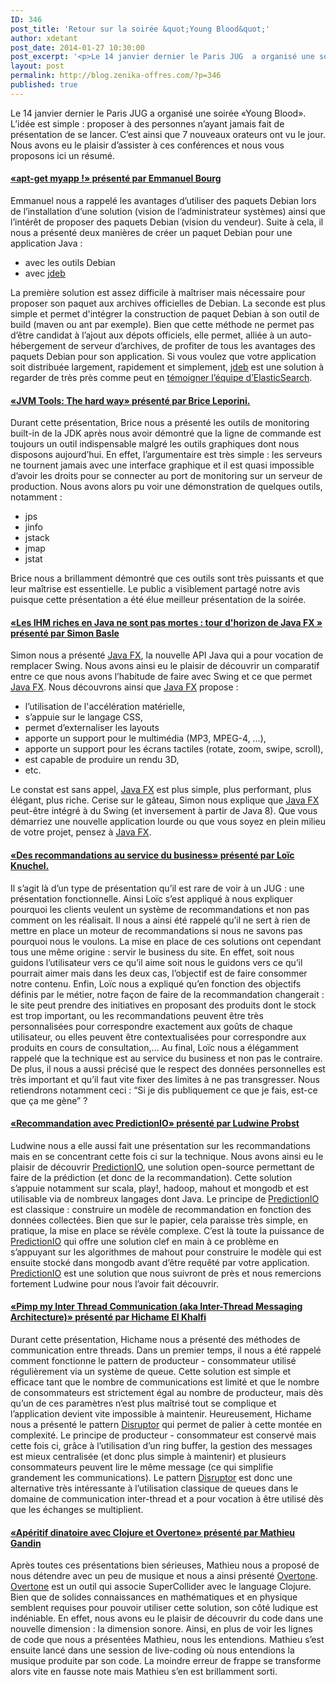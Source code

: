 ```yaml
---
ID: 346
post_title: 'Retour sur la soirée &quot;Young Blood&quot;'
author: xdetant
post_date: 2014-01-27 10:30:00
post_excerpt: '<p>Le 14 janvier dernier le Paris JUG  a organisé une soirée «Young Blood». L’idée est simple&nbsp;: proposer à des personnes n’ayant jamais fait de présentation de se lancer. C’est ainsi que 7 nouveaux orateurs ont vu le jour. Nous avons eu le plaisir d’assister à ces conférences et nous vous proposons ici un résumé.</p>'
layout: post
permalink: http://blog.zenika-offres.com/?p=346
published: true
---
```

<p>Le 14 janvier dernier le Paris JUG  a organisé une soirée «Young Blood». L’idée est simple&nbsp;: proposer à des personnes n’ayant jamais fait de présentation de se lancer. C’est ainsi que 7 nouveaux orateurs ont vu le jour. Nous avons eu le plaisir d’assister à ces conférences et nous vous proposons ici un résumé.</p>
<!--more-->
<h4><a href="http://www.parisjug.org/xwiki/bin/download/Meeting/20140114/2014-01-04ParisJUG-PackagingDebianpourJava.pdf">«apt-get myapp !» présenté par Emmanuel Bourg</a></h4> <p>Emmanuel nous a rappelé les avantages d’utiliser des paquets Debian lors de l’installation d’une solution (vision de l’administrateur systèmes) ainsi que l’intérêt de proposer des paquets Debian (vision du vendeur). Suite à cela, il nous a présenté deux manières de créer un paquet Debian pour une application Java&nbsp;:</p> <ul> <li>avec les outils Debian</li> <li>avec <a href="https://github.com/tcurdt/jdeb">jdeb</a></li> </ul> <p>La première solution est assez difficile à maîtriser mais nécessaire pour proposer son paquet aux archives officielles de Debian. La seconde est plus simple et permet d'intégrer la construction de paquet Debian à son outil de build (maven ou ant par exemple). Bien que cette méthode ne permet pas d’être candidat à l’ajout aux dépots officiels, elle permet, alliée à un auto-hébergement de serveur d’archives, de profiter de tous les avantages des paquets Debian pour son application. Si vous voulez que votre application soit distribuée largement, rapidement et simplement, <a href="https://github.com/tcurdt/jdeb">jdeb</a> est une solution à regarder de très près comme peut en <a href="https://github.com/elasticsearch/elasticsearch/issues/1525">témoigner l’équipe d’ElasticSearch</a>.</p> <h4><a href="http://www.parisjug.org/xwiki/bin/download/Meeting/20140114/jvmtools.pdf">«JVM Tools: The hard way» présenté par Brice Leporini.</a></h4> <p>Durant cette présentation, Brice nous a présenté les outils de monitoring built-in de la JDK après nous avoir démontré que la ligne de commande est toujours un outil indispensable malgré les outils graphiques dont nous disposons aujourd’hui. En effet, l’argumentaire est très simple&nbsp;: les serveurs ne tournent jamais avec une interface graphique et il est quasi impossible d’avoir les droits pour se connecter au port de monitoring sur un serveur de production. Nous avons alors pu voir une démonstration de quelques outils, notamment&nbsp;:</p> <ul> <li>jps</li> <li>jinfo</li> <li>jstack</li> <li>jmap</li> <li>jstat</li> </ul> <p>Brice nous a brillamment démontré que ces outils sont très puissants et que leur maîtrise est essentielle. Le public a visiblement partagé notre avis puisque cette présentation a été élue meilleur présentation de la soirée.</p> <h4><a href="http://www.parisjug.org/xwiki/bin/download/Meeting/20140114/JavaFxTour.pdf">«Les IHM riches en Java ne sont pas mortes&nbsp;: tour d'horizon de Java FX&nbsp;» présenté par Simon Basle</a></h4> <p>Simon nous a présenté <a href="http://docs.oracle.com/javafx/2/overview/jfxpub-overview.htm">Java FX</a>, la nouvelle API Java qui a pour vocation de remplacer Swing. Nous avons ainsi eu le plaisir de découvrir un comparatif entre ce que nous avons l’habitude de faire avec Swing et ce que permet <a href="http://docs.oracle.com/javafx/2/overview/jfxpub-overview.htm">Java FX</a>. Nous découvrons ainsi que <a href="http://docs.oracle.com/javafx/2/overview/jfxpub-overview.htm">Java FX</a> propose&nbsp;:</p> <ul> <li>l’utilisation de l'accélération matérielle,</li> <li>s’appuie sur le langage CSS,</li> <li>permet d’externaliser les layouts</li> <li>apporte un support pour le multimédia (MP3, MPEG-4, …),</li> <li>apporte un support pour les écrans tactiles (rotate, zoom, swipe, scroll),</li> <li>est capable de produire un rendu 3D,</li> <li>etc.</li> </ul> <p>Le constat est sans appel, <a href="http://docs.oracle.com/javafx/2/overview/jfxpub-overview.htm">Java FX</a> est plus simple, plus performant, plus élégant, plus riche. Cerise sur le gâteau, Simon nous explique que <a href="http://docs.oracle.com/javafx/2/overview/jfxpub-overview.htm">Java FX</a> peut-être intégré à du Swing (et inversement à partir de Java 8). Que vous démarriez une nouvelle application lourde ou que vous soyez en plein milieu de votre projet, pensez à <a href="http://docs.oracle.com/javafx/2/overview/jfxpub-overview.htm">Java FX</a>.</p> <h4><a href="http://www.parisjug.org/xwiki/bin/download/Meeting/20140114/Desrecommandationsauservicedubusiness-15minJUG.pdf">«Des recommandations au service du business» présenté par Loïc Knuchel.</a></h4> <p>Il s’agit là d’un type de présentation qu’il est rare de voir à un JUG&nbsp;: une présentation fonctionnelle. Ainsi Loïc s’est appliqué à nous expliquer pourquoi les clients veulent un système de recommandations et non pas comment on les réalisait. Il nous a ainsi été rappelé qu’il ne sert à rien de mettre en place un moteur de recommandations si nous ne savons pas pourquoi nous le voulons. La mise en place de ces solutions ont cependant tous une même origine&nbsp;: servir le business du site. En effet, soit nous guidons l’utilisateur vers ce qu’il aime soit nous le guidons vers ce qu’il pourrait aimer mais dans les deux cas, l’objectif est de faire consommer notre contenu. Enfin, Loïc nous a expliqué qu’en fonction des objectifs définis par le métier, notre façon de faire de la recommandation changerait&nbsp;: le site peut prendre des initiatives en proposant des produits dont le stock est trop important, ou les recommandations peuvent être très personnalisées pour correspondre exactement aux goûts de chaque utilisateur, ou elles peuvent être contextualisées pour correspondre aux produits en cours de consultation,… Au final, Loïc nous a élégamment rappelé que la technique est au service du business et non pas le contraire. De plus, il nous a aussi précisé que le respect des données personnelles est très important et qu’il faut vite fixer des limites à ne pas transgresser. Nous retiendrons notamment ceci&nbsp;: “Si je dis publiquement ce que je fais, est-ce que ça me gène”&nbsp;?</p> <h4><a href="http://www.parisjug.org/xwiki/bin/download/Meeting/20140114/PredictionIO5.pdf">«Recommandation avec PredictionIO» présenté par Ludwine Probst</a></h4> <p>Ludwine nous a elle aussi fait une présentation sur les recommandations mais en se concentrant cette fois ci sur la technique. Nous avons ainsi eu le plaisir de découvrir <a href="http://prediction.io/">PredictionIO</a>, une solution open-source permettant de faire de la prédiction (et donc de la recommandation). Cette solution s’appuie notamment sur scala, play!, hadoop, mahout et mongodb et est utilisable via de nombreux langages dont Java. Le principe de <a href="http://prediction.io/">PredictionIO</a> est classique&nbsp;: construire un modèle de recommandation en fonction des données collectées. Bien que sur le papier, cela paraisse très simple, en pratique, la mise en place se révèle complexe. C’est là toute la puissance de <a href="http://prediction.io/">PredictionIO</a> qui offre une solution clef en main à ce problème en s’appuyant sur les algorithmes de mahout pour construire le modèle qui est ensuite stocké dans mongodb avant d’être requêté par votre application. <a href="http://prediction.io/">PredictionIO</a> est une solution que nous suivront de près et nous remercions fortement Ludwine pour nous l’avoir fait découvrir.</p> <h4><a href="http://www.parisjug.org/xwiki/bin/download/Meeting/20140114/prez-disruptor-young-blood-2014.pdf">«Pimp my Inter Thread Communication (aka Inter-Thread Messaging Architecture)» présenté par Hichame El Khalfi</a></h4> <p>Durant cette présentation, Hichame nous a présenté des méthodes de communication entre threads. Dans un premier temps, il nous a été rappelé comment fonctionne le pattern de producteur - consommateur utilisé régulièrement via un système de queue. Cette solution est simple et efficace tant que le nombre de communications est limité et que le nombre de consommateurs est strictement égal au nombre de producteur, mais dès qu’un de ces paramètres n’est plus maîtrisé tout se complique et l’application devient vite impossible à maintenir. Heureusement, Hichame nous a présenté le pattern <a href="http://lm
ax-exchange.github.io/disruptor/">Disruptor</a> qui permet de palier à cette montée en complexité. Le principe de producteur - consommateur est conservé mais cette fois ci, grâce à l’utilisation d’un ring buffer, la gestion des messages est mieux centralisée (et donc plus simple à maintenir) et plusieurs consommateurs peuvent lire le même message (ce qui simplifie grandement les communications). Le pattern <a href="http://lmax-exchange.github.io/disruptor/">Disruptor</a> est donc une alternative très intéressante à l’utilisation classique de queues dans le domaine de communication inter-thread et a pour vocation à être utilisé dès que les échanges se multiplient.</p> <h4><a href="http://www.parisjug.org/xwiki/bin/download/Meeting/20140114/parisjug-clojure-overtone.pdf">«Apéritif dinatoire avec Clojure et Overtone» présenté par Mathieu Gandin</a></h4> <p>Après toutes ces présentations bien sérieuses, Mathieu nous a proposé de nous détendre avec un peu de musique et nous a ainsi présenté <a href="http://overtone.github.io/">Overtone</a>. <a href="http://overtone.github.io/">Overtone</a> est un outil qui associe SuperCollider avec le language Clojure. Bien que de solides connaissances en mathématiques et en physique semblent requises pour pouvoir utiliser cette solution, son côté ludique est indéniable. En effet, nous avons eu le plaisir de découvrir du code dans une nouvelle dimension&nbsp;: la dimension sonore. Ainsi, en plus de voir les lignes de code que nous a présentées Mathieu, nous les entendions. Mathieu s’est ensuite lancé dans une session de live-coding où nous entendions la musique produite par son code. La moindre erreur de frappe se transforme alors vite en fausse note mais Mathieu s’en est brillamment sorti.</p>